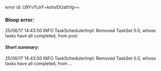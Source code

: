 error id: U9YvYlJrF+kotv/DUattVg==
### Bloop error:

25/06/17 14:43:50 INFO TaskSchedulerImpl: Removed TaskSet 0.0, whose tasks have all completed, from pool
#### Short summary: 

25/06/17 14:43:50 INFO TaskSchedulerImpl: Removed TaskSet 0.0, whose tasks have all completed, from ...